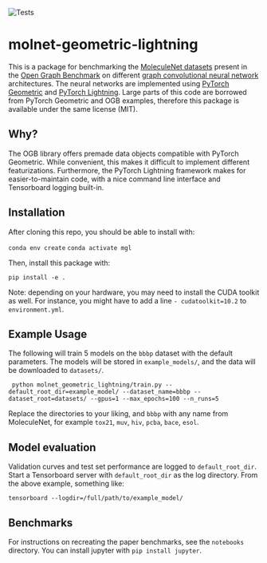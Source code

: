 ![Tests](https://github.com/bayer-science-for-a-better-life/molnet-geometric-lightning/actions/workflows/python-package-conda.yml/badge.svg) 

# molnet-geometric-lightning

This is a package for benchmarking the [MoleculeNet datasets](https://pubs.rsc.org/en/content/articlelanding/2018/sc/c7sc02664a) present in the [Open Graph Benchmark](https://ogb.stanford.edu/) on different [graph convolutional neural network](https://distill.pub/2021/gnn-intro/) architectures.
The neural networks are implemented using [PyTorch Geometric](https://github.com/pyg-team/pytorch_geometric) and [PyTorch Lightning](https://github.com/PyTorchLightning/pytorch-lightning).
Large parts of this code are borrowed from PyTorch Geometric and OGB examples, therefore this package is available under the same license (MIT).

## Why?

The OGB library offers premade data objects compatible with PyTorch Geometric.
While convenient, this makes it difficult to implement different featurizations.
Furthermore, the PyTorch Lightning framework makes for easier-to-maintain code, with a nice command line interface and Tensorboard logging built-in.

## Installation

After cloning this repo, you should be able to install with:

```conda env create```
```conda activate mgl```

Then, install this package with:

```pip install -e .```

Note: depending on your hardware, you may need to install the CUDA toolkit as well.
For instance, you might have to add a line `- cudatoolkit=10.2` to `environment.yml`.

## Example Usage

The following will train 5 models on the `bbbp` dataset with the default parameters.
The models will be stored in `example_models/`, and the data will be downloaded to `datasets/`.

```shell script
 python molnet_geometric_lightning/train.py --default_root_dir=example_model/ --dataset_name=bbbp --dataset_root=datasets/ --gpus=1 --max_epochs=100 --n_runs=5 
```

Replace the directories to your liking, and `bbbp` with any name from MoleculeNet, for example `tox21`, `muv`, `hiv`, `pcba`, `bace`, `esol`.

## Model evaluation

Validation curves and test set performance are logged to `default_root_dir`.
Start a Tensorboard server with `default_root_dir` as the log directory.
From the above example, something like:

```shell script
tensorboard --logdir=/full/path/to/example_model/
```

## Benchmarks

For instructions on recreating the paper benchmarks, see the `notebooks` directory.
You can install jupyter with `pip install jupyter`.